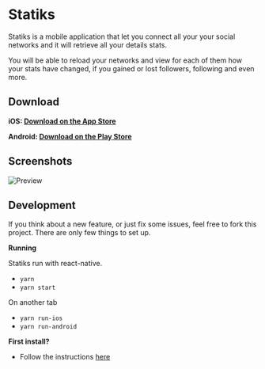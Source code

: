 Statiks
========

Statiks is a mobile application that let you connect all your your social networks and it will retrieve all your details stats.

You will be able to reload your networks and view for each of them how your stats have changed, if you gained or lost followers, following and even more.

Download
--------

**iOS: [Download on the App Store](https://itunes.apple.com/app/statiks/id1082528737)**

**Android: [Download on the Play Store](https://play.google.com/store/apps/details?id=com.statiks)**

Screenshots
-----------

![Preview](https://user-images.githubusercontent.com/937328/34640498-b2c9f958-f2eb-11e7-9bc9-2054375625bd.png)

Development
-----------

If you think about a new feature, or just fix some issues, feel free to fork this project.
There are only few things to set up.

__Running__

Statiks run with react-native.

* `yarn`
* `yarn start`

On another tab

* `yarn run-ios`
* `yarn run-android`

__First install?__

* Follow the instructions [here](http://facebook.github.io/react-native/docs/getting-started.html)
